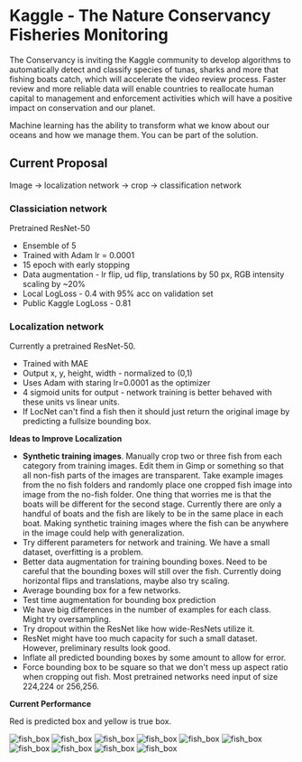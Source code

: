 # Kaggle - The Nature Conservancy Fisheries Monitoring

The Conservancy is inviting the Kaggle community to develop algorithms to automatically detect and classify species of tunas, sharks and more that fishing boats catch, which will accelerate the video review process. Faster review and more reliable data will enable countries to reallocate human capital to management and enforcement activities which will have a positive impact on conservation and our planet.

Machine learning has the ability to transform what we know about our oceans and how we manage them. You can be part of the solution.

## Current Proposal

Image -> localization network -> crop -> classification network

### Classiciation network

Pretrained ResNet-50

* Ensemble of 5
* Trained with Adam lr = 0.0001
* 15 epoch with early stopping
* Data augmentation - lr flip, ud flip, translations by 50 px, RGB intensity scaling by ~20%
* Local LogLoss - 0.4 with 95% acc on validation set
* Public Kaggle LogLoss - 0.81 


### Localization network

Currently a pretrained ResNet-50.

* Trained with MAE
* Output x, y, height, width - normalized to (0,1)
* Uses Adam with staring lr=0.0001 as the optimizer
* 4 sigmoid units for output - network training is better behaved with these units vs linear units.
* If LocNet can't find a fish then it should just return the original image by predicting a fullsize bounding box.

**Ideas to Improve Localization**

* **Synthetic training images**. Manually crop two or three fish from each category from training images. Edit them in Gimp or something so that all non-fish parts of the images are transparent. Take example images from the no fish folders and randomly place one cropped fish image into image from the no-fish folder. One thing that worries me is that the boats will be different for the second stage. Currently there are only a handful of boats and the fish are likely to be in the same place in each boat. Making synthetic training images where the fish can be anywhere in the image could help with generalization.
* Try different parameters for network and training. We have a small dataset, overfitting is a problem.
* Better data augmentation for training bounding boxes. Need to be careful that the bounding boxes will still over the fish. Currently doing horizontal flips and translations, maybe also try scaling.
* Average bounding box for a few networks.
* Test time augmentation for bounding box prediction
* We have big differences in the number of examples for each class. Might try oversampling.
* Try dropout within the ResNet like how wide-ResNets utilize it.
* ResNet might have too much capacity for such a small dataset. However, preliminary results look good.
* Inflate all predicted bounding boxes by some amount to allow for error.
* Force bounding box to be square so that we don't mess up aspect ratio when cropping out fish. Most pretrained networks need input of size 224,224 or 256,256.

**Current Performance**

Red is predicted box and yellow is true box.

![fish_box](loc_test_imgs/fish_box_ensmb_0.png) ![fish_box](loc_test_imgs/fish_box_ensmb_1.png)
![fish_box](loc_test_imgs/fish_box_ensmb_2.png) ![fish_box](loc_test_imgs/fish_box_ensmb_3.png)
![fish_box](loc_test_imgs/fish_box_ensmb_4.png) ![fish_box](loc_test_imgs/fish_box_ensmb_5.png)
![fish_box](loc_test_imgs/fish_box_ensmb_6.png) ![fish_box](loc_test_imgs/fish_box_ensmb_7.png)
![fish_box](loc_test_imgs/fish_box_ensmb_8.png) ![fish_box](loc_test_imgs/fish_box_ensmb_9.png)

